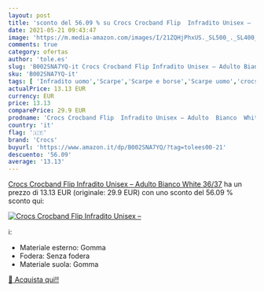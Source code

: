 ```yaml
---
layout: post
title: 'sconto del 56.09 % su Crocs Crocband Flip  Infradito Unisex –   '
date: 2021-05-21 09:43:47
image: 'https://m.media-amazon.com/images/I/21ZQHjPhxUS._SL500_._SL400_.jpg'
comments: true
category: ofertas
author: 'tole.es'
slug: 'B002SNA7YQ-it Crocs Crocband Flip Infradito Unisex – Adulto Bianco White...'
sku: 'B002SNA7YQ-it'
tags: [ 'Infradito uomo','Scarpe','Scarpe e borse','Scarpe uomo','crocs', ]
actualPrice: 13.13 EUR
currency: EUR
price: 13.13
comparePrice: 29.9 EUR
prodname: 'Crocs Crocband Flip  Infradito Unisex – Adulto  Bianco  White   36/37'
country: 'it'
flag: '🇮🇹'
brand: 'Crocs'
buyurl: 'https://www.amazon.it/dp/B002SNA7YQ/?tag=tolees00-21'
descuento: '56.09'
average: '13.13'
---
```


[Crocs Crocband Flip  Infradito Unisex – Adulto  Bianco  White   36/37](https://www.amazon.it/dp/B002SNA7YQ/?tag=tolees00-21) ha un prezzo di 13.13 EUR (originale: 29.9 EUR) con uno sconto del 56.09 % sconto qui:

[![Crocs Crocband Flip  Infradito Unisex – ](https://m.media-amazon.com/images/I/21ZQHjPhxUS._SL500_._SL400_.jpg)](https://www.amazon.it/dp/B002SNA7YQ/?tag=tolees00-21)

ℹ️:

- Materiale esterno: Gomma
- Fodera: Senza fodera
- Materiale suola: Gomma

[🛒 Acquista qui!!](https://www.amazon.it/dp/B002SNA7YQ/?tag=tolees00-21)

